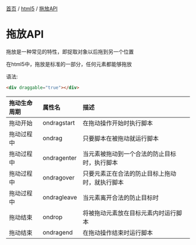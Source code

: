 [首页](/) / [html5](/html5/) / [拖放API](/html5/drag-and-drop)

# 拖放API

拖放是一种常见的特性，即捉取对象以后拖到另一个位置

在html5中，拖放是标准的一部分，任何元素都能够拖放

语法:

```html
<div draggable="true"></div>
```

|拖动生命周期|属性名|描述|
|:---|:---|:---|
|拖动开始|ondragstart|在拖动操作开始时执行脚本|
|拖动过程中|ondrag|只要脚本在被拖动就运行脚本|
|拖动过程中|ondragenter|当元素被拖动到一个合法的防止目标时，执行脚本|
|拖动过程中|ondragover|只要元素正在合法的防止目标上拖动时，就执行脚本|
|拖动过程中|ondragleave|当元素离开合法的防止目标时|
|拖动结束|ondrop|将被拖动元素放在目标元素内时运行脚本|
|拖动结束|ondragend|在拖动操作结束时运行脚本|
